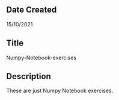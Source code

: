  
## Date Created

15/10/2021


## Title
Numpy-Notebook-exercises

## Description

These are just Numpy Notebook exercises.
